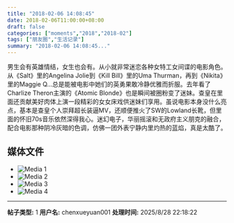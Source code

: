 ```yaml
---
title: "2018-02-06 14:08:45"
date: 2018-02-06T11:00:00+08:00
draft: false
categories: ["moments","2018","2018-02"]
tags: ["朋友圈","生活记录"]
summary: "2018-02-06 14:08:45..."
---
```


男生会有英雄情结，女生也会有。从小就非常迷恋各种女特工女间谍的电影角色。从《Salt》里的Angelina Jolie到《Kill Bill》里的Uma Thurman，再到《Nikita》里的Maggie Q…总是能被电影中她们的英勇果敢冷静优雅而折服。去年看了Charlize Theron主演的《Atomic Blonde》也是瞬间被圈粉变了迷妹。查皇在里面还贡献美好肉体上演一段精彩的女女床戏供迷妹们享用。虽说电影本身没什么亮点，基本是查皇个人崇拜超长装逼MV，还顺便推火了SW的Lowland长靴，但里面的怀旧70s音乐依然深得我心。迷幻电子，华丽摇滚和无政府主义朋克的融合，配合电影那种阴冷灰暗的色调，仿佛一团外表宁静内里灼热的蓝焰，真是太酷了。

## 媒体文件

- ![Media 1](/Moments/photos/2018-02-06/201802061408450.jpg)
- ![Media 2](/Moments/photos/2018-02-06/201802061408451.jpg)
- ![Media 3](/Moments/photos/2018-02-06/201802061408452.jpg)
- ![Media 4](/Moments/photos/2018-02-06/201802061408453.jpg)

---

**帖子类型:** 1
**用户名:** chenxueyuan001
**处理时间:** 2025/8/28 22:18:22